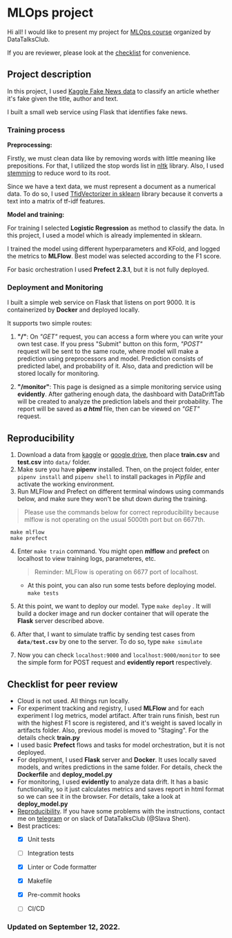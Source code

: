 # MLOps project

Hi all! I would like to present my project for [MLOps course](https://github.com/DataTalksClub/mlops-zoomcamp) organized by DataTalksClub.

If you are reviewer, please look at the [checklist](#checklist-for-peer-review) for convenience. 
  

## Project description

  

In this project, I used [Kaggle Fake News data](https://www.kaggle.com/competitions/fake-news/overview) to classify an article whether it's fake given the title, author and text.

I built a small web service using Flask that identifies fake news.

### Training process

**Preprocessing:**

Firstly, we must clean data like by removing words with little meaning like prepositions. For that, I utilized the stop words list in [nltk](https://www.nltk.org/) library. Also, I used [stemming](https://www.nltk.org/howto/stem.html) to reduce word to its root.

  

Since we have a text data, we must represent a document as a numerical data. To do so, I used [TfidVectorizer in sklearn](https://scikit-learn.org/stable/modules/generated/sklearn.feature_extraction.text.TfidfVectorizer.html) library because it converts a text into a matrix of tf-idf features.

  

**Model and training:**

For training I selected **Logistic Regression** as method to classify the data. In this project, I used a model which is already implemented in sklearn.

I trained the model using different hyperparameters and KFold, and logged the metrics to **MLFlow**. Best model was selected according to the F1 score.

For basic orchestration I used **Prefect 2.3.1**, but it is not fully deployed.

  

### Deployment and Monitoring

  

I built a simple web service on Flask that listens on port 9000. It is containerized by **Docker** and deployed locally.

It supports two simple routes:

 1. **"/"**: On *"GET"* request, you can access a form where you can write your own test case. If you press "Submit" button on this form,  *"POST"* request will be sent to the same route, where model will make a prediction using preprocessors and model. Prediction consists of predicted label, and probability of it. Also, data and prediction will be stored locally for monitoring.

 2.  **"/monitor"**: This page is designed as a simple monitoring service using **evidently**. After gathering enough data, the dashboard with DataDriftTab will be created to analyze the prediction labels and their probability. The report will be saved as ***a html*** file, then can be viewed on *"GET"* request.

  

## Reproducibility

1. Download a data from [kaggle](https://www.kaggle.com/competitions/fake-news/data) or [google drive](https://drive.google.com/drive/folders/1m_LH5qdr68ML-t83M2BIdZ7zVs4qSvcK?usp=sharing), then place **train.csv** and **test.csv** into `data/` folder.
2. Make sure you have **pipenv** installed. Then, on the project folder, enter `pipenv install` and `pipenv shell`  to install packages in *Pipfile* and activate the working environment.
3. Run MLFlow and Prefect on different terminal windows using commands below, and make sure they won't be shut down during the training. 
> Please use the commands below for correct reproducibility because mlflow is not operating on the usual 5000th port but on 6677th.

     make mlflow
     make prefect
	 
4. Enter `make train` command. You might open **mlflow** and **prefect** on localhost to view training logs, parameteres, etc. 
	> Reminder: MLFlow is operating on 6677 port of localhost.

	- At this point, you can also run some tests before deploying model. `make tests`

5. At this point, we want to deploy our model. Type `make deploy` . It will build a docker image and run docker container that will operate the **Flask** server described above.
6. After that, I want to simulate traffic by sending test cases from **`data/test.csv`**  by one to the server. To do so, type `make simulate`
7. Now you can check `localhost:9000` and `localhost:9000/monitor` to see the simple form for POST request and **evidently report** respectively.


## Checklist for peer review

 - Cloud is not used. All things run locally.
 - For experiment tracking and registry, I used **MLFlow** and for each experiment I log metrics, model artifact. After train runs finish, best run with the highest F1 score is registered, and it's weight is saved locally in artifacts folder. Also, previous model is moved to "Staging". For the details check **train.py**
 - I used basic **Prefect** flows and tasks for model orchestration, but it  is not deployed.
 - For deployment, I used **Flask** server and **Docker**.  It uses locally saved models, and writes predictions in the same folder. For details, check the **Dockerfile** and **deploy_model.py**
 - For monitoring, I used **evidently** to analyze data drift. It has a basic functionality, so it just calculates metrics and saves report in html format so we can see it in the browser. For details, take a look at  **deploy_model.py** 
 - [Reproducibility](#reproducibility). If you have some problems with the instructions, contact me on [telegram](https://t.me/slavaheroes) or on slack of DataTalksClub (@Slava Shen).
- Best practices:
	- [x] Unit tests
	- [ ] Integration tests
	- [x] Linter or Code formatter
	- [x] Makefile
	- [x] Pre-commit hooks
	- [ ] CI/CD


### Updated on September 12, 2022.
